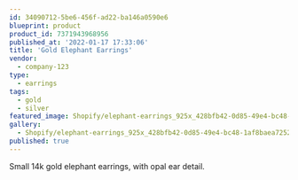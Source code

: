 ```yaml
---
id: 34090712-5be6-456f-ad22-ba146a0590e6
blueprint: product
product_id: 7371943968956
published_at: '2022-01-17 17:33:06'
title: 'Gold Elephant Earrings'
vendor:
  - company-123
type:
  - earrings
tags:
  - gold
  - silver
featured_image: Shopify/elephant-earrings_925x_428bfb42-0d85-49e4-bc48-1af8baea7252.jpg
gallery:
  - Shopify/elephant-earrings_925x_428bfb42-0d85-49e4-bc48-1af8baea7252.jpg
published: true
---
```

<p>Small 14k gold elephant earrings, with opal ear detail.</p>